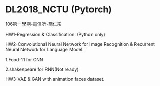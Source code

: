 # DL2018_NCTU (Pytorch)
106第一學期-電信所-簡仁宗

HW1-Regression & Classification. (Python only)

HW2-Convolutional Neural Network for Image Recognition & Recurrent Neural Network for Language Model.

1.Food-11 for CNN

2.shakespeare for RNN(Not ready)

HW3-VAE & GAN with animation faces dataset.

